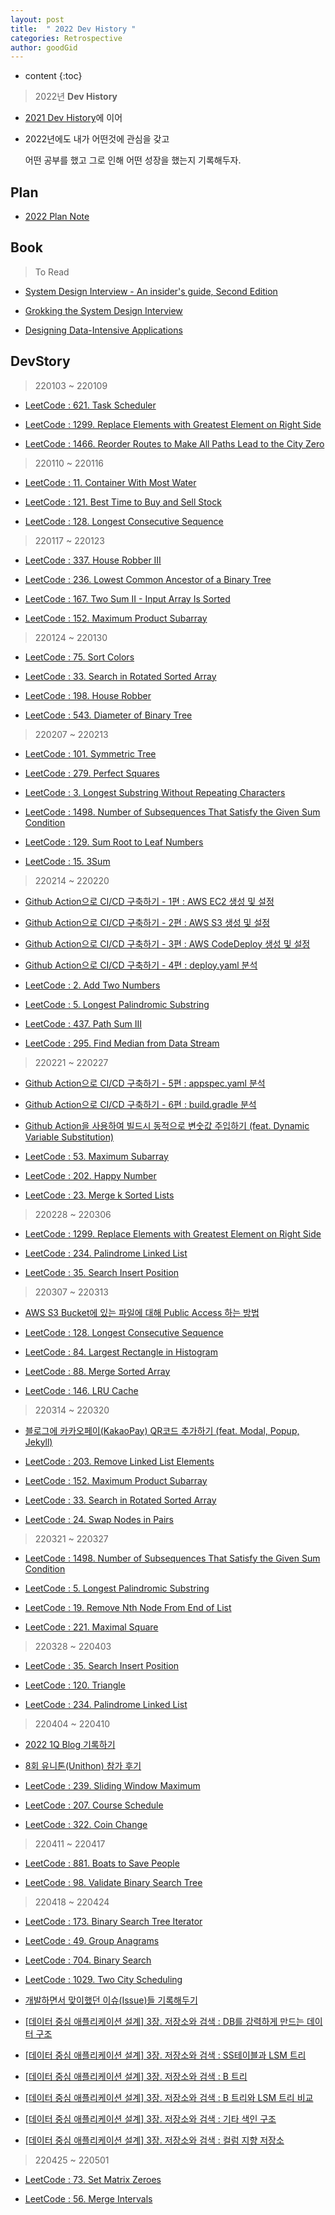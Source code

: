 ```yaml
---
layout: post
title:  " 2022 Dev History "
categories: Retrospective
author: goodGid
---
```

* content
{:toc}

> 2022년 **Dev History**

* [2021 Dev History]({{site.url}}/2021-Retrospective)에 이어

* 2022년에도 내가 어떤것에 관심을 갖고

  어떤 공부를 했고 그로 인해 어떤 성장을 했는지 기록해두자.


## Plan

* [2022 Plan Note](https://gist.github.com/goodGid/970c5bce4ad21eb2eb012fc6bbed82c8)

<script src="https://gist.github.com/goodGid/970c5bce4ad21eb2eb012fc6bbed82c8.js"></script>


## Book

> To Read

* [System Design Interview - An insider's guide, Second Edition](https://book.naver.com/bookdb/book_detail.nhn?bid=16750882)

* [Grokking the System Design Interview](https://www.educative.io/courses/grokking-the-system-design-interview)

* [Designing Data-Intensive Applications](https://book.naver.com/bookdb/book_detail.nhn?bid=15910735)


## DevStory

> 220103 ~ 220109

* [LeetCode : 621. Task Scheduler]({{site.url}}/LeetCode-Task-Scheduler/#2-code-22-01-07)

* [LeetCode : 1299. Replace Elements with Greatest Element on Right Side]({{site.url}}/LeetCode-Replace-Elements-with-Greatest-Element-on-Right-Side/#1-code-22-01-08-x)

* [LeetCode : 1466. Reorder Routes to Make All Paths Lead to the City Zero]({{site.url}}/LeetCode-Reorder-Routes-to-Make-All-Paths-Lead-to-the-City-Zero/#1-code-22-01-09)

> 220110 ~ 220116

* [LeetCode : 11. Container With Most Water]({{site.url}}/LeetCode-Container-With-Most-Water/#3-code-22-01-15)

* [LeetCode : 121. Best Time to Buy and Sell Stock]({{site.url}}/LeetCode-Best-Time-to-Buy-and-Sell-Stock/#3-code-22-01-15)

* [LeetCode : 128. Longest Consecutive Sequence]({{site.url}}/LeetCode-Longest-Consecutive-Sequence/#1-code-22-01-15)

> 220117 ~ 220123

* [LeetCode : 337. House Robber III]({{site.url}}/LeetCode-House-Robber-III/#2-code-22-01-20)

* [LeetCode : 236. Lowest Common Ancestor of a Binary Tree]({{site.url}}/LeetCode-Lowest-Common-Ancestor-of-a-Binary-Tree/#2-code-22-01-20)

* [LeetCode : 167. Two Sum II - Input Array Is Sorted]({{site.url}}/LeetCode-Two-Sum-II-Input-Array-Is-Sorted/#1-code-22-01-21-x)

* [LeetCode : 152. Maximum Product Subarray]({{site.url}}/LeetCode-Maximum-Product-Subarray/#1-code-22-01-21)

> 220124 ~ 220130

* [LeetCode : 75. Sort Colors]({{site.url}}/LeetCode-Sort-Colors/#2-code-22-01-28)

* [LeetCode : 33. Search in Rotated Sorted Array]({{site.url}}/LeetCode-copy/#1-code-22-01-30)

* [LeetCode : 198. House Robber]({{site.url}}/LeetCode-House-Robber/#2-code-22-01-30-x)

* [LeetCode : 543. Diameter of Binary Tree]({{site.url}}/LeetCode-Diameter-of-Binary-Tree/#2-code-22-01-31-x)

> 220207 ~ 220213

* [LeetCode : 101. Symmetric Tree]({{site.url}}/LeetCode-Symmetric-Tree/#2-code-22-02-09)

* [LeetCode : 279. Perfect Squares]({{site.url}}/LeetCode-Perfect-Squares/#2-code-22-02-11)

* [LeetCode : 3. Longest Substring Without Repeating Characters]({{site.url}}/LeetCode-Longest-Substring-Without-Repeating-Characters/#2-code-22-02-11-x)

* [LeetCode : 1498. Number of Subsequences That Satisfy the Given Sum Condition]({{site.url}}/LeetCode-Number-of-Subsequences-That-Satisfy-the-Given-Sum-Condition/#1-code-22-02-12)

* [LeetCode : 129. Sum Root to Leaf Numbers]({{site.url}}/LeetCode-Sum-Root-to-Leaf-Numbers/#1-code-22-02-13-x)

* [LeetCode : 15. 3Sum]({{site.url}}/LeetCode-3Sum/#1-code-22-02-13-x)

> 220214 ~ 220220

* [Github Action으로 CI/CD 구축하기 - 1편 : AWS EC2 생성 및 설정]({{site.url}}/Github-Action-CI-CD-AWS-EC2/)

* [Github Action으로 CI/CD 구축하기 - 2편 : AWS S3 생성 및 설정]({{site.url}}/Github-Action-CI-CD-AWS-S3/)

* [Github Action으로 CI/CD 구축하기 - 3편 : AWS CodeDeploy 생성 및 설정]({{site.url}}/Github-Action-CI-CD-AWS-CodeDeploy/)

* [Github Action으로 CI/CD 구축하기 - 4편 : deploy.yaml 분석]({{site.url}}/Github-Action-CI-CD-Workflows/)

* [LeetCode : 2. Add Two Numbers]({{site.url}}/LeetCode-Add-Two-Numbers/#3-code-22-02-14-x)

* [LeetCode : 5. Longest Palindromic Substring]({{site.url}}/LeetCode-Longest-Palindromic-Substring/#1-code-22-02-15)

* [LeetCode : 437. Path Sum III]({{site.url}}/LeetCode-Path-Sum-III/#2-code-22-02-14)

* [LeetCode : 295. Find Median from Data Stream]({{site.url}}/LeetCode-Find-Median-from-Data-Stream/#2-code-22-02-20)

> 220221 ~ 220227

* [Github Action으로 CI/CD 구축하기 - 5편 : appspec.yaml 분석]({{site.url}}/Github-Action-CI-CD-CodeDeploy-App-Spec-File/)

* [Github Action으로 CI/CD 구축하기 - 6편 : build.gradle 분석]({{site.url}}/Github-Action-CI-CD-Build-Gradle-File/)

* [Github Action을 사용하여 빌드시 동적으로 변숫값 주입하기 (feat. Dynamic Variable Substitution)]({{site.url}}/Github-Action-Dynamic-Variable-Substitution/)

* [LeetCode : 53. Maximum Subarray]({{site.url}}/LeetCode-Maximum-Subarray/#1-code-22-02-21-x)

* [LeetCode : 202. Happy Number]({{site.url}}/LeetCode-Happy-Number/#1-code-22-02-24-x)

* [LeetCode : 23. Merge k Sorted Lists]({{site.url}}/LeetCode-Merge-k-Sorted-Lists/#1-code-22-02-27-x)

> 220228 ~ 220306

* [LeetCode : 1299. Replace Elements with Greatest Element on Right Side]({{site.url}}/LeetCode-Replace-Elements-with-Greatest-Element-on-Right-Side/#2-code-22-03-06-x)

* [LeetCode : 234. Palindrome Linked List]({{site.url}}/LeetCode-Palindrome-Linked-List/#3-code-22-03-06)

* [LeetCode : 35. Search Insert Position]({{site.url}}/LeetCode-Search-Insert-Position/#1-code-22-03-06-x)

> 220307 ~ 220313

* [AWS S3 Bucket에 있는 파일에 대해 Public Access 하는 방법]({{site.url}}/AWS-S3-File-Public-Access)

* [LeetCode : 128. Longest Consecutive Sequence]({{site.url}}/LeetCode-Longest-Consecutive-Sequence/#2-code-22-03-10)

* [LeetCode : 84. Largest Rectangle in Histogram]({{site.url}}/LeetCode-Largest-Rectangle-in-Histogram/#1-code-22-03-13)

* [LeetCode : 88. Merge Sorted Array]({{site.url}}/LeetCode-Merge-Sorted-Array/#3-code-22-03-13-x)

* [LeetCode : 146. LRU Cache]({{site.url}}/LeetCode-LRU-Cache/#2-code-22-03-13)

> 220314 ~ 220320

* [블로그에 카카오페이(KakaoPay) QR코드 추가하기 (feat. Modal, Popup, Jekyll)]({{site.url}}/KakaoPay-QR-Code)

* [LeetCode : 203. Remove Linked List Elements]({{site.url}}/LeetCode-Remove-Linked-List-Elements/#1-code-22-03-16-x)

* [LeetCode : 152. Maximum Product Subarray]({{site.url}}/LeetCode-Maximum-Product-Subarray/#2-code-22-03-20)

* [LeetCode : 33. Search in Rotated Sorted Array]({{site.url}}/LeetCode-Search-in-Rotated-Sorted-Array/#2-code-22-03-20)

* [LeetCode : 24. Swap Nodes in Pairs]({{site.url}}/LeetCode-Swap-Nodes-in-Pairs/#1-code-22-03-20-x)

> 220321 ~ 220327

* [LeetCode : 1498. Number of Subsequences That Satisfy the Given Sum Condition]({{site.url}}/LeetCode-Number-of-Subsequences-That-Satisfy-the-Given-Sum-Condition/#2-code-22-03-26)

* [LeetCode : 5. Longest Palindromic Substring]({{site.url}}/LeetCode-Longest-Palindromic-Substring/#2-code-22-03-26)

* [LeetCode : 19. Remove Nth Node From End of List]({{site.url}}/LeetCode-Remove-Nth-Node-From-End-of-List/#3-code-22-03-26-x)

* [LeetCode : 221. Maximal Square]({{site.url}}/LeetCode-Maximal-Square/#1-code-22-03-27)

> 220328 ~ 220403

* [LeetCode : 35. Search Insert Position]({{site.url}}/LeetCode-Search-Insert-Position/#2-code-22-03-29-x)

* [LeetCode : 120. Triangle]({{site.url}}/LeetCode-Triangle/#1-code-22-04-02-x)

* [LeetCode : 234. Palindrome Linked List]({{site.url}}/LeetCode-Palindrome-Linked-List/#4-code-22-04-02-x)

> 220404 ~ 220410

* [2022 1Q Blog 기록하기]({{site.url}}/2022-1Q-Blog)

* [8회 유니톤(Unithon) 참가 후기]({{site.url}}/2022-8th-Unithon)

* [LeetCode : 239. Sliding Window Maximum]({{site.url}}/LeetCode-Sliding-Window-Maximum/#1-code-22-04-06)

* [LeetCode : 207. Course Schedule]({{site.url}}/LeetCode-Course-Schedule/#1-code-22-04-07)

* [LeetCode : 322. Coin Change]({{site.url}}/LeetCode-Coin-Change/#2-code-22-04-08-x)

> 220411 ~ 220417

* [LeetCode : 881. Boats to Save People]({{site.url}}/LeetCode-Boats-to-Save-People/#1-code-22-04-12)

* [LeetCode : 98. Validate Binary Search Tree]({{site.url}}/LeetCode-Validate-Binary-Search-Tree/#1-code-22-04-15)

> 220418 ~ 220424

* [LeetCode : 173. Binary Search Tree Iterator]({{site.url}}/LeetCode-Binary-Search-Tree-Iterator)

* [LeetCode : 49. Group Anagrams]({{site.url}}/LeetCode-Group-Anagrams/#3-code-22-04-20)

* [LeetCode : 704. Binary Search]({{site.url}}/LeetCode-Binary-Search/#1-code-22-04-20-x)

* [LeetCode : 1029. Two City Scheduling]({{site.url}}/LeetCode-Two-City-Scheduling/#1-code-22-04-23)

* [개발하면서 맞이했던 이슈(Issue)들 기록해두기]({{site.url}}/Record-the-issues-i-encountered-while-developing)

* [[데이터 중심 애플리케이션 설계] 3장. 저장소와 검색 : DB를 강력하게 만드는 데이터 구조]({{site.url}}/SD-Repository-and-Search-Data-Structures-that-Make-the-DB-powerful)

* [[데이터 중심 애플리케이션 설계] 3장. 저장소와 검색 : SS테이블과 LSM 트리]({{site.url}}/SD-Repository-and-Search-SS-table-and-LSM-tree)

* [[데이터 중심 애플리케이션 설계] 3장. 저장소와 검색 : B 트리]({{site.url}}/SD-Repository-and-Search-B-Tree)

* [[데이터 중심 애플리케이션 설계] 3장. 저장소와 검색 : B 트리와 LSM 트리 비교]({{site.url}}/SD-Repository-and-Search-Comparison-of-B-tree-and-LSM-tree)

* [[데이터 중심 애플리케이션 설계] 3장. 저장소와 검색 : 기타 색인 구조]({{site.url}}/SD-Repository-and-Search-Other-Index-Structures)

* [[데이터 중심 애플리케이션 설계] 3장. 저장소와 검색 : 컬럼 지향 저장소]({{site.url}}/SD-Repository-and-Search-Column-Oriented-Storage)

> 220425 ~ 220501

* [LeetCode : 73. Set Matrix Zeroes]({{site.url}}/LeetCode-Set-Matrix-Zeroes/#1-code-22-04-30)

* [LeetCode : 56. Merge Intervals]({{site.url}}/LeetCode-Merge-Intervals/#1-code-22-04-30)
